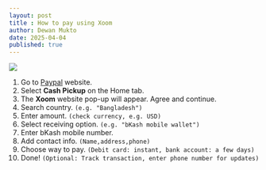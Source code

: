 ```yaml
---
layout: post
title : How to pay using Xoom
author: Dewan Mukto
date: 2025-04-04
published: true
---
```


![](https://mms.businesswire.com/media/20181211005732/en/695203/5/Xoom_Logo_Updated_(1).jpg)

1. Go to [Paypal](https://paypal.com/) website.
2. Select **Cash Pickup** on the Home tab.
3. The **Xoom** website pop-up will appear. Agree and continue.
4. Search country. `(e.g. "Bangladesh")`
5. Enter amount. `(check currency, e.g. USD)`
6. Select receiving option. `(e.g. "bKash mobile wallet")`
7. Enter bKash mobile number.
8. Add contact info. `(Name,address,phone)`
9. Choose way to pay. `(Debit card: instant, bank account: a few days)`
10. Done! `(Optional: Track transaction, enter phone number for updates)`